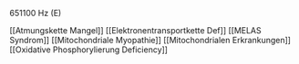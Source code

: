 651100 Hz (E)

[[Atmungskette Mangel]]
[[Elektronentransportkette Def]]
[[MELAS Syndrom]]
[[Mitochondriale Myopathie]]
[[Mitochondrialen Erkrankungen]]
[[Oxidative Phosphorylierung Deficiency]]
